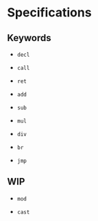 # Specifications

## Keywords

- `decl`

- `call`

- `ret`

- `add`

- `sub`

- `mul`

- `div`

- `br`

- `jmp`

## WIP

- `mod`

- `cast`
